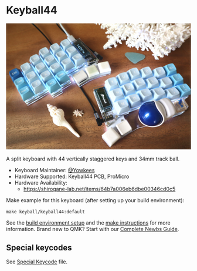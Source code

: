 # Keyball44

![Keyball44](../../../../keyball44/doc/rev1/images/kb44_001.jpg)

A split keyboard with 44 vertically staggered keys and 34mm track ball.

* Keyboard Maintainer: [@Yowkees](https://twitter.com/Yowkees)
* Hardware Supported: Keyball44 PCB, ProMicro
* Hardware Availability:
    * <https://shirogane-lab.net/items/64b7a006eb6dbe00346cd0c5>

Make example for this keyboard (after setting up your build environment):

    make keyball/keyball44:default

See the [build environment setup](https://docs.qmk.fm/#/getting_started_build_tools) and the [make instructions](https://docs.qmk.fm/#/getting_started_make_guide) for more information. Brand new to QMK? Start with our [Complete Newbs Guide](https://docs.qmk.fm/#/newbs).

## Special keycodes

See [Special Keycode](../lib/keyball/keycodes.md) file.
